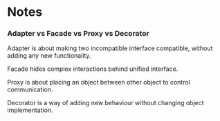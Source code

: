 Notes
=====

### Adapter vs Facade vs Proxy vs Decorator

Adapter is about making two incompatible interface compatible, without 
adding any new functionality.

Facade hides complex interactions behind unified interface.

Proxy is about placing an object between other object to control communication.

Decorator is a way of adding new behaviour without changing object implementation.
